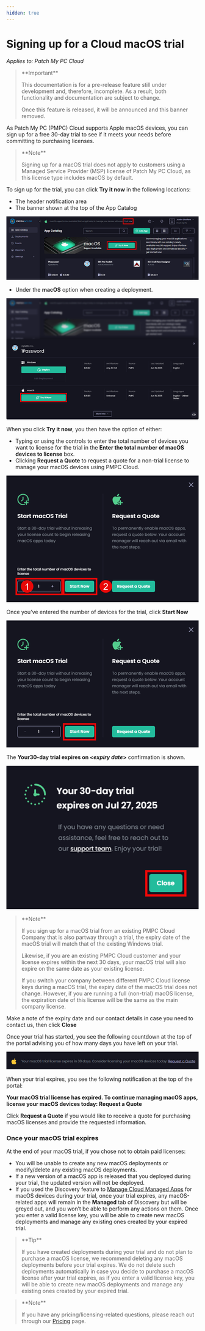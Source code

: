 ```yaml
---
hidden: true
---
```


# Signing up for a Cloud macOS trial

_Applies to: Patch My PC Cloud_

<blockquote class="wp-block-quote">
<p>**Important**</p>
<p>This documentation is for a pre-release feature still under development and, therefore, incomplete. As a result, both functionality and documentation are subject to change.</p>
<p>Once this feature is released, it will be announced and this banner removed.</p>
</blockquote>

As Patch My PC (PMPC) Cloud supports Apple macOS devices, you can sign up for a free 30-day trial to see if it meets your needs before committing to purchasing licenses.

<blockquote class="wp-block-quote">
<p>**Note**</p>
<p>Signing up for a macOS trial does not apply to customers using a Managed Service Provider (MSP) license of Patch My PC Cloud, as this license type includes macOS by default.</p>
</blockquote>

To sign up for the trial, you can click **Try it now** in the following locations:

* The header notification area
* The banner shown at the top of the App Catalog

![Clicking “Try it now” to start the macOS free trial](/_images/image-(21).png "Clicking “Try it now” to start the macOS free trial")

* Under the **macOS** option when creating a deployment.

![Clicking “Try it now” when deploying an app supported by macOS](/_images/image-(22).png "Clicking “Try it now” when deploying an app supported by macOS")

When you click **Try it now**, you then have the option of either:

* Typing or using the controls to enter the total number of devices you want to license for the trial in the **Enter the total number of macOS devices to license** box.
* Clicking **Request a Quote** to request a quote for a non-trial license to manage your macOS devices using PMPC Cloud.

![Trial options screen](/_images/image-(23).png "Trial options screen")

Once you’ve entered the number of devices for the trial, click **Start Now**

![Clicking “Start Now”](/_images/image-(24).png "Clicking “Start Now”")

The **Your30-day trial expires on <**_**expiry date**_**>** confirmation is shown.

![The trial expiry confirmation](/_images/image-(27).png "The trial expiry confirmation")

<blockquote class="wp-block-quote">
<p>**Note**</p>
<p>If you sign up for a macOS trial from an existing PMPC Cloud Company that is also partway through a trial, the expiry date of the macOS trial will match that of the existing Windows trial.</p>
<p>Likewise, if you are an existing PMPC Cloud customer and your license expires within the next 30 days, your macOS trial will also expire on the same date as your existing license.</p>
<p>If you switch your company between different PMPC Cloud license keys during a macOS trial, the expiry date of the macOS trial does not change. However, if you are running a full (non-trial) macOS license, the expiration date of this license will be the same as the main company license.</p>
</blockquote>

Make a note of the expiry date and our contact details in case you need to contact us, then click **Close**

Once your trial has started, you see the following countdown at the top of the portal advising you of how many days you have left on your trial.

![Trial countdown](/_images/image-(28).png "Trial countdown")

When your trial expires, you see the following notification at the top of the portal:

**Your macOS trial license has expired. To continue managing macOS apps, license your macOS devices today: Request a Quote**

Click **Request a Quote** if you would like to receive a quote for purchasing macOS licenses and provide the requested information.

### Once your macOS trial expires

At the end of your macOS trial, if you chose not to obtain paid licenses:

* You will be unable to create any new macOS deployments or modify/delete any existing macOS deployments.
* If a new version of a macOS app is released that you deployed during your trial, the updated version will not be deployed.
* If you used the Discovery feature to [Manage Cloud Managed Apps](../discovery-in-cloud/manage-cloud-managed-apps.md) for macOS devices during your trial, once your trial expires, any macOS-related apps will remain in the **Managed** tab of Discovery but will be greyed out, and you won’t be able to perform any actions on them. Once you enter a valid license key, you will be able to create new macOS deployments and manage any existing ones created by your expired trial.

<blockquote class="wp-block-quote">
<p>**Tip**</p>
<p>If you have created deployments during your trial and do not plan to purchase a macOS license, we recommend deleting any macOS deployments before your trial expires. We do not delete such deployments automatically in case you decide to purchase a macOS license after your trial expires, as if you enter a valid license key, you will be able to create new macOS deployments and manage any existing ones created by your expired trial.</p>
</blockquote>

<blockquote class="wp-block-quote">
<p>**Note**</p>
<p>If you have any pricing/licensing-related questions, please reach out through our <a href="https://patchmypc.com/pricing/">Pricing</a> page.</p>
</blockquote>